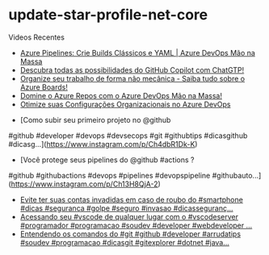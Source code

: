 # update-star-profile-net-core

Videos Recentes
<!-- YOUTUBE:START -->
- [Azure Pipelines: Crie Builds Clássicos e YAML | Azure DevOps Mão na Massa](https://www.youtube.com/watch?v=NBguI2LK0xs)
- [Descubra todas as possibilidades do GitHub Copilot com ChatGTP!](https://www.youtube.com/watch?v=KaLDxqkIvVo)
- [Organize seu trabalho de forma não mecânica - Saiba tudo sobre o Azure Boards!](https://www.youtube.com/watch?v=rurL4Kr1EhI)
- [Domine o Azure Repos com o Azure DevOps Mão na Massa!](https://www.youtube.com/watch?v=Oix88tEcYLk)
- [Otimize suas Configurações Organizacionais no Azure DevOps](https://www.youtube.com/watch?v=rF2A2q8fpR8)
<!-- YOUTUBE:END -->

<!-- INSTA:START -->
- [Como subir seu primeiro projeto no @github 

#github #developer #devops #devsecops #git #githubtips #dicasgithub #dicasg...](https://www.instagram.com/p/Ch4dbR1Dk-K)
- [Você protege seus pipelines do @github #actions ?

#github #githubactions #devops #pipelines #devopspipeline #githubauto...](https://www.instagram.com/p/Ch13H8QjA-2)
- [Evite ter suas contas invadidas em caso de roubo do #smartphone #dicas #seguranca #golpe #seguro #invasao #dicasseguranç...](https://www.instagram.com/p/ChcNPxbjSc3)
- [Acessando seu #vscode de qualquer lugar com o #vscodeserver  #programador #programacao #soudev #developer #webdeveloper ...](https://www.instagram.com/p/ChZjbvijpif)
- [Entendendo os comandos do #git  #github #developer #arrudatips #soudev #programacao #dicasgit #gitexplorer #dotnet #java...](https://www.instagram.com/p/ChW_wwhjd9K)
<!-- INSTA:END -->
